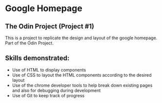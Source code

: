 # Google Homepage
## The Odin Project (Project #1)

This is a project to replicate the design and layout of the google homepage. Part of the Odin Project.  

## Skills demonstrated:
- Use of HTML to display components
- Use of CSS to layout the HTML components according to the desired layout
- Use of the chrome developer tools to help break down existing pages and also for debugging during development
- Use of Git to keep track of progress